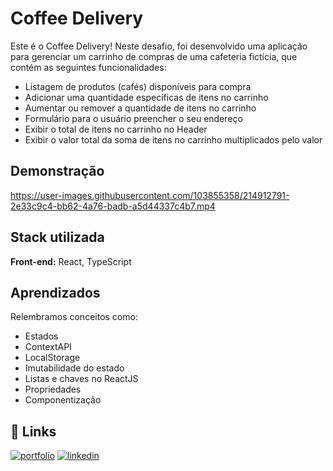 # Coffee Delivery

Este é o Coffee Delivery! Neste desafio, foi desenvolvido uma aplicação para gerenciar um carrinho de compras de uma cafeteria fictícia, que contém as seguintes funcionalidades:
- Listagem de produtos (cafés) disponíveis para compra
- Adicionar uma quantidade específicas de itens no carrinho
- Aumentar ou remover a quantidade de itens no carrinho
- Formulário para o usuário preencher o seu endereço
- Exibir o total de itens no carrinho no Header
- Exibir o valor total da soma de itens no carrinho multiplicados pelo valor

## Demonstração

https://user-images.githubusercontent.com/103855358/214912791-2e33c9c4-bb62-4a76-badb-a5d44337c4b7.mp4

## Stack utilizada

**Front-end:** React, TypeScript

## Aprendizados

Relembramos conceitos como:
- Estados
- ContextAPI
- LocalStorage
- Imutabilidade do estado
- Listas e chaves no ReactJS
- Propriedades
- Componentização

## 🔗 Links

[![portfolio](https://img.shields.io/badge/my_portfolio-000?style=for-the-badge&logo=ko-fi&logoColor=white)](https://felipepeduardo.github.io/Portfolio/)
[![linkedin](https://img.shields.io/badge/linkedin-0A66C2?style=for-the-badge&logo=linkedin&logoColor=white)](https://www.linkedin.com/in/felipepereiraeduardo/)
